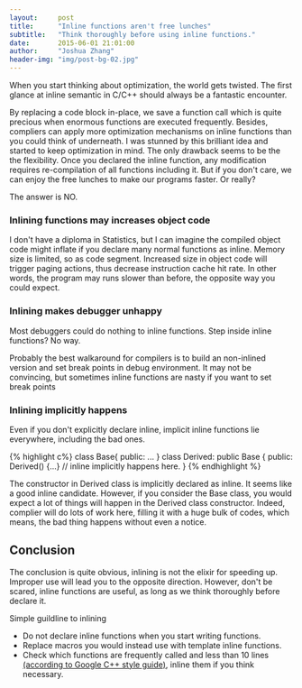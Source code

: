 ```yaml
---
layout:     post
title:      "Inline functions aren't free lunches"
subtitle:   "Think thoroughly before using inline functions."
date:       2015-06-01 21:01:00
author:     "Joshua Zhang"
header-img: "img/post-bg-02.jpg"
---
```


<p>When you start thinking about optimization, the world gets twisted. The first glance at inline semantic in C/C++ should always be a fantastic encounter. </p>

<p>By replacing a code block in-place, we save a function call which is quite precious when enormous functions are executed frequently. Besides, compliers can apply more optimization mechanisms on inline functions than you could think of underneath. I was stunned by this brilliant idea and started to keep optimization in mind.
The only drawback seems to be the the flexibility. Once you declared the inline function, any modification requires re-compilation of all functions including it. But if you don't care, we can enjoy the free lunches to make our programs faster. Or really?</p>

<p>The answer is NO.</p>


<h3>Inlining functions may increases object code</h3>
<p>I don't have a diploma in Statistics, but I can imagine the compiled object code might inflate if you declare many normal functions as inline. Memory size is limited, so as code segment. 
Increased size in object code will trigger paging actions, thus decrease instruction cache hit rate. In other words, the program may runs slower than before, the opposite way you could expect.</p>


<h3>Inlining makes debugger unhappy</h3>
<p>Most debuggers could do nothing to inline functions. Step inside inline functions? No way.</p>
<p>Probably the best walkaround for compilers is to build an non-inlined version and set break points in debug environment. It may not be convincing, but sometimes inline functions are nasty if you want to set break points</p>


<h3>Inlining implicitly happens</h3>

<p>Even if you don't explicitly declare inline, implicit inline functions lie everywhere, including the bad ones.</p>
{% highlight c%}
class Base{
public:
...
}
class Derived: public Base {
public:
	Derived() {...} // inline implicitly happens here.
}
{% endhighlight %}
<p>The constructor in Derived class is implicitly declared as inline. It seems like a good inline candidate. However, if you consider the Base class, you would expect a lot of things will happen in the Derived class constructor.
Indeed, complier will do lots of work here, filling it with a huge bulk of codes, which means, the bad thing happens without even a notice.</p>

<h2>Conclusion</h2>
<p>The conclusion is quite obvious, inlining is not the elixir for speeding up. Improper use will lead you to the opposite direction.
However, don't be scared, inline functions are useful, as long as we think thoroughly before declare it.</p>
<p>Simple guildline to inlining</p>
<ul>
<li>Do not declare inline functions when you start writing functions.</li>
<li>Replace macros you would instead use with template inline functions.</li>
<li>Check which functions are frequently called and less than 10 lines <a target="_blank" href="https://google-styleguide.googlecode.com/svn/trunk/cppguide.html">(according to Google C++ style guide)</a>, inline them if you think necessary.</li> 
</ul>
